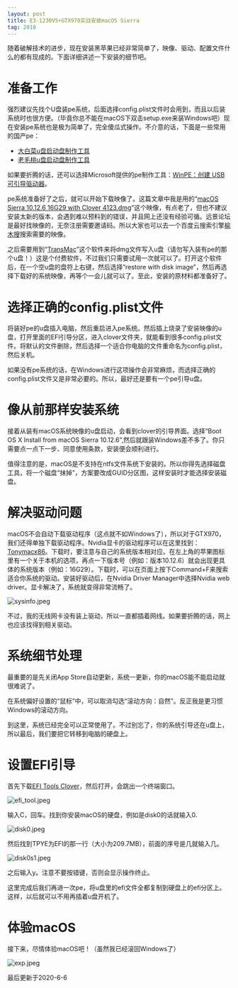 ```yaml
---
layout: post
title: E3-1230V5+GTX970实战安装macOS Sierra
tag: 2018
---
```


随着破解技术的进步，现在安装黑苹果已经非常简单了，映像、驱动、配置文件什么的都有现成的。下面详细讲述一下安装的细节吧。

# 准备工作

强烈建议先找个U盘装pe系统，后面选择config.plist文件时会用到，而且以后装系统时也很方便。（毕竟你总不能在macOS下双击setup.exe来装Windows吧）现在安装pe系统也是极为简单了，完全傻瓜式操作。不介意的话，下面是一些常用的国产pe：

* [大白菜u盘启动盘制作工具](http://dabaicai.aichyi.cn)
* [老毛桃u盘启动盘制作工具](http://www.laomaotao.org)

如果要折腾的话，还可以选择Microsoft提供的pe制作工具：[WinPE：创建 USB 可引导驱动器](https://msdn.microsoft.com/zh-cn/library/windows/hardware/dn938386(v=vs.85).aspx)。

pe系统准备好了之后，就可以开始下载映像了。这篇文章中我是用的“[macOS Sierra 10.12.6 16G29 with Clover 4123.dmg](http://pan.baidu.com/s/1eRE7QZg)”这个映像，有点老了，但也不建议安装太新的版本，会遇到难以预料到的错误，并且网上还没有经验可循。远景论坛是最好找映像的，无奈注册需要邀请码。所以大家也可以去一个百度云搜索引擎[榆木搜](https://www.yumuso.com)搜索需要的映像。

之后需要用到“[TransMac](https://www.acutesystems.com/scrtm.htm)”这个软件来将dmg文件写入u盘（请勿写入装有pe的那个u盘！）这是个付费软件，不过我们只需要试用一次就可以了。打开这个软件后，在一个空u盘的盘符上右键，然后选择“restore with disk image”，然后再选择下载好的系统映像，再等个一会儿就可以了。至此，安装的原材料都准备好了。

# 选择正确的config.plist文件

将装好pe的u盘插入电脑，然后重启进入pe系统。然后插上烧录了安装映像的u盘，打开里面的EFI引导分区，进入clover文件夹，就能看到很多config.plist文件。将默认的文件删除，然后选择一个适合你电脑的文件重命名为config.plist，然后关机。

如果没有pe系统的话，在Windows进行这项操作会非常麻烦，而选择正确的config.plist文件又是非常必要的。所以，最好还是要有一个pe引导u盘。

# 像从前那样安装系统

接着从装有macOS系统映像的u盘启动，会看到clover的引导界面。选择“Boot OS X Install from macOS Sierra 10.12.6”,然后就跟装Windows差不多了。你只需要点一点下一步、同意使用条款，安装便会顺利进行。

值得注意的是，macOS是不支持在ntfs文件系统下安装的。所以你得先选择磁盘工具，将一个磁盘“抹掉”，方案要改成GUID分区图，这样安装时才能选择安装磁盘。

# 解决驱动问题

macOS不会自动下载驱动程序（这点就不如Windows了），所以对于GTX970，我们还得单独下载驱动程序。Nvidia显卡的驱动程序可以在这里找到：[Tonymacx86](https://www.tonymacx86.com/nvidia-drivers/)。下载时，要注意与自己的系统版本相对应。在左上角的苹果图标里有一个关于本机的选项，再点一下版本号（例如：版本10.12.6）就会出现更具体的系统版本（例如：16G29）。下载时，可以在页面上按下Command+F来搜索适合你系统的驱动。安装好驱动后，在Nvidia Driver Manager中选择Nvidia web driver。显卡解决了，系统就变得非常流畅了。

![sysinfo.jpeg](https://i.loli.net/2018/10/05/5bb78470a5800.jpeg)

不过，我的无线网卡没有装上驱动，所以一直都插着网线。如果要折腾的话，网上也应该找得到相关驱动。

# 系统细节处理

最重要的是先关闭App Store自动更新，系统一更新，你的macOS能不能启动就很难说了。

在系统偏好设置的“鼠标”中，可以取消勾选“滚动方向：自然”。反正我是更习惯Windows的滚动方向。

到这里，系统已经完全可以正常使用了。不过别忘了，你的系统引导还在u盘上，所以最后，我们要把它转移到电脑的硬盘上。

# 设置EFI引导

首先下载[EFI Tools Clover](https://pan.baidu.com/s/1bpewwPL)，然后打开，会跳出一个终端窗口。

![efi_tool.jpeg](https://i.loli.net/2018/10/05/5bb78470a80ae.jpeg)

输入C，回车。找到你安装macOS的硬盘，例如是disk0的话就输入0.

![disk0.jpeg](https://i.loli.net/2018/10/05/5bb78470a70e8.jpeg)

然后找到TPYE为EFI的那一行（大小为209.7MB），前面的序号是几就输入几。

![disk0s1.jpeg](https://i.loli.net/2018/10/05/5bb78470a9e0b.jpeg)

之后输入y。注意不要按错键，否则会显示操作终止。

这里完成后我们再进一次pe，将u盘里的efi文件全都复制到硬盘上的efi分区上。这样，以后就可以不用再插着u盘开机了。

# 体验macOS

接下来，尽情体验macOS吧！（虽然我已经滚回Windows了）

![exp.jpeg](https://i.loli.net/2018/10/05/5bb78470ea225.jpeg)

最后更新于2020-6-6

